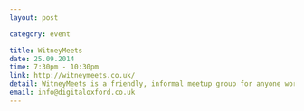 ```yaml
---
layout: post

category: event

title: WitneyMeets 
date: 25.09.2014
time: 7:30pm - 10:30pm
link: http://witneymeets.co.uk/
detail: WitneyMeets is a friendly, informal meetup group for anyone working in (or interested in) creative, web and technical industries. We meet monthly for a chat and a beer.
email: info@digitaloxford.co.uk
---
```

